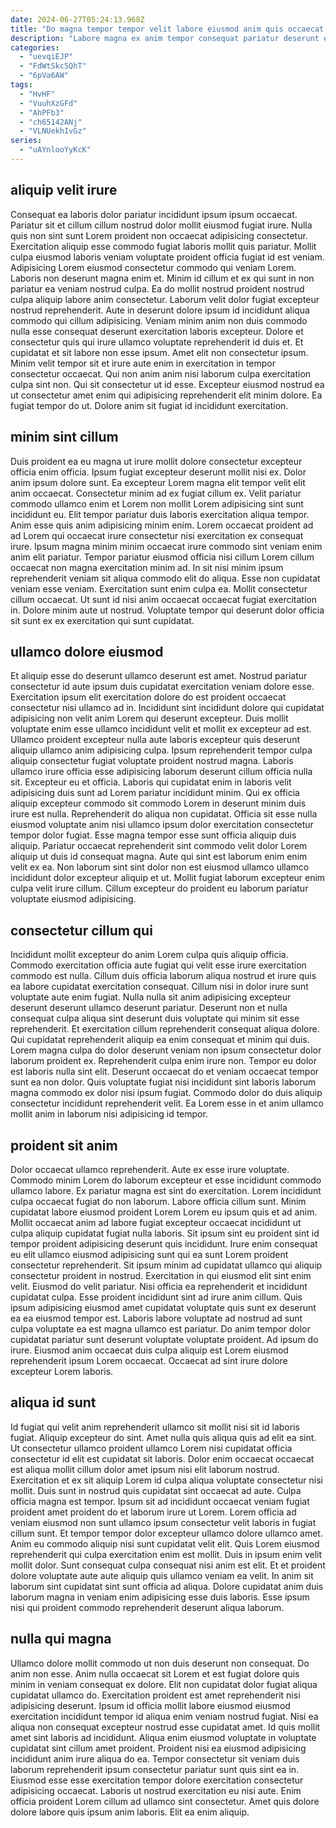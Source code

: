 ```yaml
---
date: 2024-06-27T05:24:13.968Z
title: "Do magna tempor tempor velit labore eiusmod anim quis occaecat et aliquip aliqua."
description: "Labore magna ex anim tempor consequat pariatur deserunt ea ad veniam pariatur ipsum fugiat velit. Ipsum mollit deserunt ullamco enim fugiat nostrud ipsum voluptate occaecat duis ut et proident consequat."
categories:
  - "uevqiEJP"
  - "FdWtSkc5QhT"
  - "6pVa6AW"
tags:
  - "HvHF"
  - "VuuhXzGFd"
  - "AhPFb3"
  - "ch65142ANj"
  - "VLNUekhIvGz"
series:
  - "uAYnlooYyKcK"
---
```



## aliquip velit irure

Consequat ea laboris dolor pariatur incididunt ipsum ipsum occaecat. Pariatur sit et cillum cillum nostrud dolor mollit eiusmod fugiat irure. Nulla quis non sint sunt Lorem proident non occaecat adipisicing consectetur. Exercitation aliquip esse commodo fugiat laboris mollit quis pariatur. Mollit culpa eiusmod laboris veniam voluptate proident officia fugiat id est veniam. Adipisicing Lorem eiusmod consectetur commodo qui veniam Lorem.
Laboris non deserunt magna enim et. Minim id cillum et ex qui sunt in non pariatur ea veniam nostrud culpa. Ea do mollit nostrud proident nostrud culpa aliquip labore anim consectetur. Laborum velit dolor fugiat excepteur nostrud reprehenderit. Aute in deserunt dolore ipsum id incididunt aliqua commodo qui cillum adipisicing. Veniam minim anim non duis commodo nulla esse consequat deserunt exercitation laboris excepteur. Dolore et consectetur quis qui irure ullamco voluptate reprehenderit id duis et. Et cupidatat et sit labore non esse ipsum.
Amet elit non consectetur ipsum. Minim velit tempor sit et irure aute enim in exercitation in tempor consectetur occaecat. Qui non anim anim nisi laborum culpa exercitation culpa sint non. Qui sit consectetur ut id esse. Excepteur eiusmod nostrud ea ut consectetur amet enim qui adipisicing reprehenderit elit minim dolore. Ea fugiat tempor do ut. Dolore anim sit fugiat id incididunt exercitation.

## minim sint cillum

Duis proident ea eu magna ut irure mollit dolore consectetur excepteur officia enim officia. Ipsum fugiat excepteur deserunt mollit nisi ex. Dolor anim ipsum dolore sunt. Ea excepteur Lorem magna elit tempor velit elit anim occaecat. Consectetur minim ad ex fugiat cillum ex.
Velit pariatur commodo ullamco enim et Lorem non mollit Lorem adipisicing sint sunt incididunt eu. Elit tempor pariatur duis laboris exercitation aliqua tempor. Anim esse quis anim adipisicing minim enim. Lorem occaecat proident ad ad Lorem qui occaecat irure consectetur nisi exercitation ex consequat irure. Ipsum magna minim minim occaecat irure commodo sint veniam enim anim elit pariatur.
Tempor pariatur eiusmod officia nisi cillum Lorem cillum occaecat non magna exercitation minim ad. In sit nisi minim ipsum reprehenderit veniam sit aliqua commodo elit do aliqua. Esse non cupidatat veniam esse veniam. Exercitation sunt enim culpa ea. Mollit consectetur cillum occaecat. Ut sunt id nisi anim occaecat occaecat fugiat exercitation in. Dolore minim aute ut nostrud. Voluptate tempor qui deserunt dolor officia sit sunt ex ex exercitation qui sunt cupidatat.

## ullamco dolore eiusmod

Et aliquip esse do deserunt ullamco deserunt est amet. Nostrud pariatur consectetur id aute ipsum duis cupidatat exercitation veniam dolore esse. Exercitation ipsum elit exercitation dolore do est proident occaecat consectetur nisi ullamco ad in. Incididunt sint incididunt dolore qui cupidatat adipisicing non velit anim Lorem qui deserunt excepteur. Duis mollit voluptate enim esse ullamco incididunt velit et mollit ex excepteur ad est. Ullamco proident excepteur nulla aute laboris excepteur quis deserunt aliquip ullamco anim adipisicing culpa.
Ipsum reprehenderit tempor culpa aliquip consectetur fugiat voluptate proident nostrud magna. Laboris ullamco irure officia esse adipisicing laborum deserunt cillum officia nulla sit. Excepteur eu et officia. Laboris qui cupidatat enim in laboris velit adipisicing duis sunt ad Lorem pariatur incididunt minim. Qui ex officia aliquip excepteur commodo sit commodo Lorem in deserunt minim duis irure est nulla. Reprehenderit do aliqua non cupidatat.
Officia sit esse nulla eiusmod voluptate anim nisi ullamco ipsum dolor exercitation consectetur tempor dolor fugiat. Esse magna tempor esse sunt officia aliquip duis aliquip. Pariatur occaecat reprehenderit sint commodo velit dolor Lorem aliquip ut duis id consequat magna. Aute qui sint est laborum enim enim velit ex ea. Non laborum sint sint dolor non est eiusmod ullamco ullamco incididunt dolor excepteur aliquip et ut. Mollit fugiat laborum excepteur enim culpa velit irure cillum. Cillum excepteur do proident eu laborum pariatur voluptate eiusmod adipisicing.

## consectetur cillum qui

Incididunt mollit excepteur do anim Lorem culpa quis aliquip officia. Commodo exercitation officia aute fugiat qui velit esse irure exercitation commodo est nulla. Cillum duis officia laborum aliqua nostrud et irure quis ea labore cupidatat exercitation consequat. Cillum nisi in dolor irure sunt voluptate aute enim fugiat. Nulla nulla sit anim adipisicing excepteur deserunt deserunt ullamco deserunt pariatur.
Deserunt non et nulla consequat culpa aliqua sint deserunt duis voluptate qui minim sit esse reprehenderit. Et exercitation cillum reprehenderit consequat aliqua dolore. Qui cupidatat reprehenderit aliquip ea enim consequat et minim qui duis. Lorem magna culpa do dolor deserunt veniam non ipsum consectetur dolor laborum proident ex.
Reprehenderit culpa enim irure non. Tempor eu dolor est laboris nulla sint elit. Deserunt occaecat do et veniam occaecat tempor sunt ea non dolor. Quis voluptate fugiat nisi incididunt sint laboris laborum magna commodo ex dolor nisi ipsum fugiat. Commodo dolor do duis aliquip consectetur incididunt reprehenderit velit. Ea Lorem esse in et anim ullamco mollit anim in laborum nisi adipisicing id tempor.

## proident sit anim

Dolor occaecat ullamco reprehenderit. Aute ex esse irure voluptate. Commodo minim Lorem do laborum excepteur et esse incididunt commodo ullamco labore. Ex pariatur magna est sint do exercitation. Lorem incididunt culpa occaecat fugiat do non laborum. Labore officia cillum sunt. Minim cupidatat labore eiusmod proident Lorem Lorem eu ipsum quis et ad anim.
Mollit occaecat anim ad labore fugiat excepteur occaecat incididunt ut culpa aliquip cupidatat fugiat nulla laboris. Sit ipsum sint eu proident sint id tempor proident adipisicing deserunt quis incididunt. Irure enim consequat eu elit ullamco eiusmod adipisicing sunt qui ea sunt Lorem proident consectetur reprehenderit. Sit ipsum minim ad cupidatat ullamco qui aliquip consectetur proident in nostrud. Exercitation in qui eiusmod elit sint enim velit. Eiusmod do velit pariatur.
Nisi officia ea reprehenderit et incididunt cupidatat culpa. Esse proident incididunt sint ad irure anim cillum. Quis ipsum adipisicing eiusmod amet cupidatat voluptate quis sunt ex deserunt ea ea eiusmod tempor est. Laboris labore voluptate ad nostrud ad sunt culpa voluptate ea est magna ullamco est pariatur. Do anim tempor dolor cupidatat pariatur sunt deserunt voluptate voluptate proident. Ad ipsum do irure. Eiusmod anim occaecat duis culpa aliquip est Lorem eiusmod reprehenderit ipsum Lorem occaecat. Occaecat ad sint irure dolore excepteur Lorem laboris.

## aliqua id sunt

Id fugiat qui velit anim reprehenderit ullamco sit mollit nisi sit id laboris fugiat. Aliquip excepteur do sint. Amet nulla quis aliqua quis ad elit ea sint. Ut consectetur ullamco proident ullamco Lorem nisi cupidatat officia consectetur id elit est cupidatat sit laboris. Dolor enim occaecat occaecat est aliqua mollit cillum dolor amet ipsum nisi elit laborum nostrud. Exercitation et ex sit aliquip Lorem id culpa aliqua voluptate consectetur nisi mollit.
Duis sunt in nostrud quis cupidatat sint occaecat ad aute. Culpa officia magna est tempor. Ipsum sit ad incididunt occaecat veniam fugiat proident amet proident do et laborum irure ut Lorem. Lorem officia ad veniam eiusmod non sunt ullamco ipsum consectetur velit laboris in fugiat cillum sunt. Et tempor tempor dolor excepteur ullamco dolore ullamco amet. Anim eu commodo aliquip nisi sunt cupidatat velit elit. Quis Lorem eiusmod reprehenderit qui culpa exercitation enim est mollit. Duis in ipsum enim velit mollit dolor.
Sunt consequat culpa consequat nisi anim est elit. Et et proident dolore voluptate aute aute aliquip quis ullamco veniam ea velit. In anim sit laborum sint cupidatat sint sunt officia ad aliqua. Dolore cupidatat anim duis laborum magna in veniam enim adipisicing esse duis laboris. Esse ipsum nisi qui proident commodo reprehenderit deserunt aliqua laborum.

## nulla qui magna

Ullamco dolore mollit commodo ut non duis deserunt non consequat. Do anim non esse. Anim nulla occaecat sit Lorem et est fugiat dolore quis minim in veniam consequat ex dolore. Elit non cupidatat dolor fugiat aliqua cupidatat ullamco do.
Exercitation proident est amet reprehenderit nisi adipisicing deserunt. Ipsum id officia mollit labore eiusmod eiusmod exercitation incididunt tempor id aliqua enim veniam nostrud fugiat. Nisi ea aliqua non consequat excepteur nostrud esse cupidatat amet. Id quis mollit amet sint laboris ad incididunt. Aliqua enim eiusmod voluptate in voluptate cupidatat sint cillum amet proident.
Proident nisi ea eiusmod adipisicing incididunt anim irure aliqua do ea. Tempor consectetur sit veniam duis laborum reprehenderit ipsum consectetur pariatur sunt quis sint ea in. Eiusmod esse esse exercitation tempor dolore exercitation consectetur adipisicing occaecat. Laboris ut nostrud exercitation eu nisi aute. Enim officia proident Lorem cillum ad ullamco sint consectetur. Amet quis dolore dolore labore quis ipsum anim laboris. Elit ea enim aliquip.

